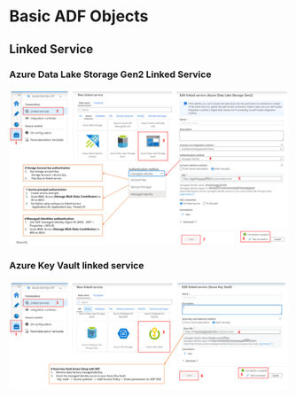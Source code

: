 # Basic ADF Objects
## Linked Service
### Azure Data Lake Storage Gen2 Linked Service 
![ADLS2-Linked-Service](images/ADLS2-Linked-Service2.png "ADLS2-Linked-Service")
### Azure Key Vault linked service
![Key-Vault-Linked-Service](images/Key-Vault-Linked-Service2.png "Key-Vault-Linked-Service")
